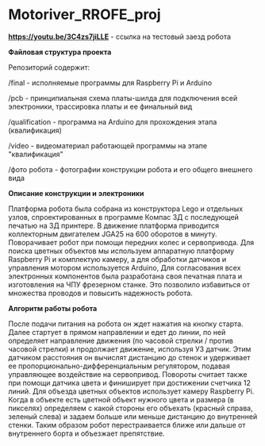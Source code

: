 # Motoriver_RROFE_proj
**https://youtu.be/3C4zs7jiLLE** - ссылка на тестовый заезд робота

**Файловая структура проекта**

Репозиторий содержит:

/final - исполняемые программы для Raspberry Pi и Arduino

/pcb - принципиальная схема платы-шилда для подключения всей электроники, трассировка платы и ее финальный вид

/qualification - программа на Arduino для прохождения этапа (квалификация)

/video - видеоматериал работающей программы на этапе "квалификация"

/фото робота - фотографии конструкции робота и его общего внешнего вида

**Описание конструкции и электроники**

Платформа робота была собрана из конструктора Lego и отдельных узлов, спроектированных в программе Компас 3Д с 
последующей печатью на 3Д принтере. В движение платформа приводится коллекторным двигателем JGA25 на 600 оборотов в минуту. 
Поворачивает робот при помощи передних колес и сервопривода. Для поиска цветных объектов мы используем 
аппаратную платформу Raspberry Pi и комплектую камеру, а для обработки датчиков и управления мотором используется Arduino, 
Для согласования всех электронных компонентов была разработана своя печатная плата и изготовления на ЧПУ фрезерном станке. 
Это позволило избавиться от множества проводов и повысить надежность робота.

**Алгоритм работы робота**

После подачи питания на робота он ждет нажатия на кнопку старта. Далее стартует в прямом направлении и едет до линии, по ней 
определяет направление движения (по часовой стрелки / против часовой стрелки) и продолжает движение, используя УЗ датчик.
Этим датчиком расстояния он вычислят дистанцию до стенок и удерживает ее пропорционально-дифференциальным регулятором, подавая
управляющее воздействие на сервопривод. Повороты считает также при помощи датчика цвета и финиширует при достижении счетчика 12 линий.
Для объезда цветных объектов использует камеру Raspberry Pi. Когда в объекте есть цветной объект нужного цвета и размера (в пикселях) 
определяем с какой стороны его объехать (красный справа, зеленый слева) и задаем больше или меньше дистанцию до внутренней стенки. 
Таким образом робот перестраивается ближе или дальше от внутреннего борта и объезжает препятствие.

